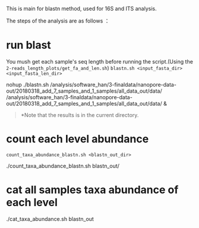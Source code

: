 
This is main for blastn method, used for 16S and ITS analysis.

The steps of the analysis are as follows ：
 
# run blast
You mush get each sample's seq length before running the script.(Using the `2-reads_length_plots/get_fa_and_len.sh`)
`blastn.sh <input_fasta_dir> <input_fasta_len_dir>`

nohup ./blastn.sh /analysis/software_han/3-finaldata/nanopore-data-out/20180318_add_7_samples_and_1_samples/all_data_out/data/ /analysis/software_han/3-finaldata/nanopore-data-out/20180318_add_7_samples_and_1_samples/all_data_out/data/ &
>*Note that the results is in the current directory.

# count each level abundance 
`count_taxa_abundance_blastn.sh <blastn_out_dir>`

./count_taxa_abundance_blastn.sh blastn_out/

# cat all samples taxa abundance of each level
./cat_taxa_abundance.sh blastn_out

